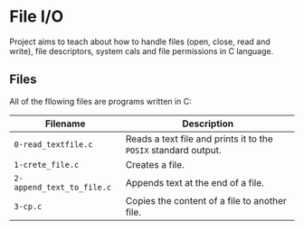 # File I/O
Project aims to teach about how to handle files (open, close, read and write), file descriptors, system cals and file permissions in C language.

## Files
All of the fllowing files are programs written in C:

| Filename | Description |
| -------- | ----------- |
| `0-read_textfile.c` | Reads a text file and prints it to the `POSIX` standard output.|
| `1-crete_file.c` | Creates a file. |
| `2-append_text_to_file.c` | Appends text at the end of a file.|
| `3-cp.c` | Copies the content of a file to another file. |
